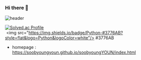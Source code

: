 ### Hi there 👋
![header](https://capsule-render.vercel.app/api?type=wave&color=auto&height=300&section=header&text=Soobyoung%20YOUN&fontSize=90)

[![Solved.ac Profile](http://mazassumnida.wtf/api/generate_badge?boj=soobyoungYOUN)](https://solved.ac/soobyoungYOUN)<br/>
 <img src="https://img.shields.io/badge/Python-#3776AB?style=flat&logo=Python&logoColor=white"/>
 #3776AB
- homepage : https://soobyoungyoun.github.io/soobyoungYOUN/index.html
<!--
**soobyoungYOUN/soobyoungYOUN** is a ✨ _special_ ✨ repository because its `README.md` (this file) appears on your GitHub profile.

Here are some ideas to get you started:

- 🔭 I’m currently working on ...
- 🌱 I’m currently learning ...
- 👯 I’m looking to collaborate on ...
- 🤔 I’m looking for help with ...
- 💬 Ask me about ...
- 📫 How to reach me: ...
- 😄 Pronouns: ...
- ⚡ Fun fact: ...
-->
